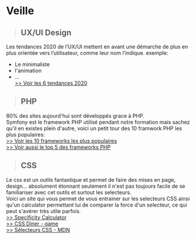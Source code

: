 # Veille

> ## UX/UI Design  

  Les tendances 2020 de l’UX/UI mettent en avant une démarche de plus en plus orientée vers l’utilisateur, comme leur nom l’indique. 
  exemple:
  - Le minimaliste  
  - l'animation  
  - ...  
  [>> Voir les 6 tendances 2020](https://graphiste.com/blog/webdesign-ux-ui-tendances-2020)  
  
  > ## PHP  
  
  80% des sites aujourd'hui sont développés grace à PHP.  
  Symfony est le framework PHP utilisé pendant notre formation mais sachez qu'il en existes plein d'autre, voici un petit tour des 10 framwork PHP les plus populaires:  
  [>> Voir les 10 frameworks les plus populaires](https://raygun.com/blog/top-php-frameworks/)  
  [>> Voir aussi le top 5 des frameworks PHP](https://www.easypartner.fr/blog/les-meilleurs-frameworks-php/)  

  > ## CSS  
  
  Le css est un outils fantastique et permet de faire des mises en page, design... absolument étonnant seulement il n'est pas toujours facile de se familiariser avec cet outils et surtout les selecteurs.  
  Voici un site qui vous permet de vous entrainer sur les selecteurs CSS ainsi qu'un calculator permettant lui de comparer la force d'un selecteur, ce qui peut s'avérer très utile parfois.  
  [>> Specificity Calculator](https://specificity.keegan.st/)  
  [>> CSS Diner - game](https://flukeout.github.io/)  
  [>> Sélecteurs CSS - MDN](https://developer.mozilla.org/fr/docs/Web/CSS/S%C3%A9lecteurs_CSS)
